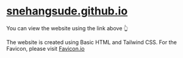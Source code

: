 # [snehangsude.github.io](www.snehangsude.github.io)
You can view the website using the link above 👆

The website is created using Basic HTML and Tailwind CSS.
For the Favicon, please visit [Favicon.io](www.favicon.io)
